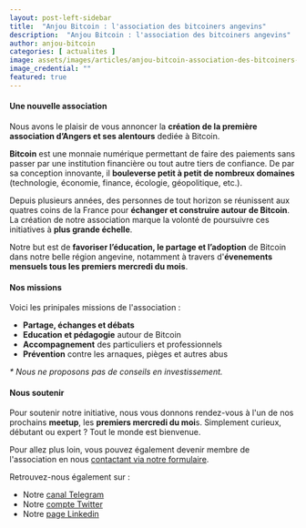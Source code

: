 ```yaml
---
layout: post-left-sidebar
title:  "Anjou Bitcoin : l'association des bitcoiners angevins"
description:  "Anjou Bitcoin : l'association des bitcoiners angevins"
author: anjou-bitcoin
categories: [ actualites ]
image: assets/images/articles/anjou-bitcoin-association-des-bitcoiners-angevins/1.jpg
image_credential: ""
featured: true
---
```


#### Une nouvelle association

Nous avons le plaisir de vous annoncer la **création de la première association d’Angers et ses alentours** dediée à Bitcoin. 

**Bitcoin** est une monnaie numérique permettant de faire des paiements sans passer par une institution financière ou tout autre tiers de confiance. De par sa conception innovante, il **bouleverse petit à petit de nombreux domaines** (technologie, économie, finance, écologie, géopolitique, etc.).

Depuis plusieurs années, des personnes de tout horizon se réunissent aux quatres coins de la France pour **échanger et construire autour de Bitcoin**. La création de notre association marque la volonté de poursuivre ces initiatives à **plus grande échelle**. 

Notre but est de **favoriser l’éducation, le partage et l’adoption** de Bitcoin dans notre belle région angevine, notamment à travers d'**évenements mensuels tous les premiers mercredi du mois**.

#### Nos missions

Voici les prinipales missions de l'association :

- **Partage, échanges et débats**
- **Education et pédagogie** autour de Bitcoin
- **Accompagnement** des particuliers et professionnels
- **Prévention** contre les arnaques, pièges et autres abus

<i>* Nous ne proposons pas de conseils en investissement.</i>

#### Nous soutenir

Pour soutenir notre initiative, nous vous donnons rendez-vous à l'un de nos prochains **meetup**, les **premiers mercredi du moi**s. Simplement curieux, débutant ou expert ? Tout le monde est bienvenue. 

Pour allez plus loin, vous pouvez également devenir membre de l'association en nous [contactant via notre formulaire](../../../../contact).

Retrouvez-nous également sur : 
- Notre [canal Telegram](https://t.me/AngersBitcoinMeetup)
- Notre [compte Twitter](https://twitter.com/AngersBitcoin) 
- Notre [page Linkedin](https://fr.linkedin.com/company/anjou-bitcoin?trk=ppro_cprof)